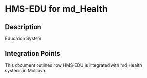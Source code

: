 # HMS-EDU for md_Health

## Description

Education System

## Integration Points

This document outlines how HMS-EDU is integrated with md_Health systems in Moldova.
